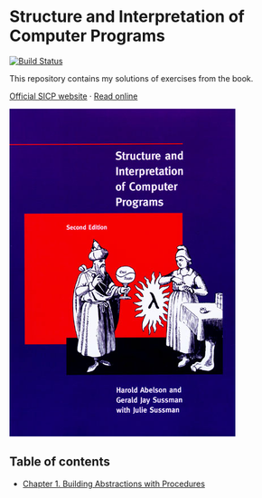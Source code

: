 # Structure and Interpretation of Computer Programs
[![Build Status](https://travis-ci.org/andrew--r/sicp.svg?branch=master)](https://travis-ci.org/andrew--r/sicp)

This repository contains my solutions of exercises from the book.

[Official SICP website](https://mitpress.mit.edu/sicp) · [Read online](http://sarabander.github.io/sicp/)

![Book cover](images/cover.jpg)

## Table of contents

- [Chapter 1. Building Abstractions with Procedures](./solutions/chapter_01)
